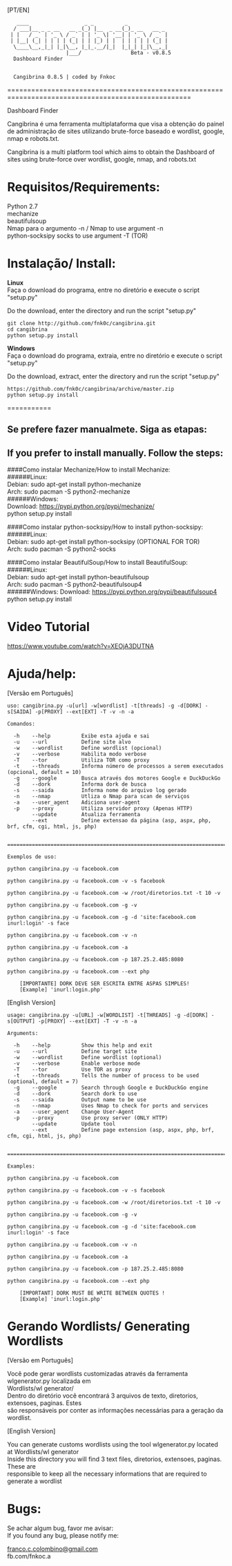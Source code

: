 [PT/EN]

 	   ____                  _ _          _             
	  / ___|__ _ _ __   __ _(_) |__  _ __(_)_ __   __ _ 
	 | |   / _` | '_ \ / _` | | '_ \| '__| | '_ \ / _` |
	 | |__| (_| | | | | (_| | | |_) | |  | | | | | (_| |
	  \____\__,_|_| |_|\__, |_|_.__/|_|  |_|_| |_|\__,_|
		               |___/                Beta - v0.8.5
	  Dashboard Finder


	  Cangibrina 0.8.5 | coded by Fnkoc

====================================================================================================

Dashboard Finder 

Cangibrina é uma ferramenta multiplataforma que visa a obtenção do painel de administração de sites 
utilizando brute-force baseado e wordlist, google, nmap e robots.txt.

Cangibrina is a multi platform tool which aims to obtain the Dashboard of sites using brute-force 
over wordlist, google, nmap, and robots.txt

Requisitos/Requirements:  
====================================================================================================
Python 2.7    
mechanize    
beautifulsoup  
Nmap para o argumento -n    /	Nmap to use argument -n        
python-socksipy socks to use argument -T (TOR)      

Instalação/ Install:         
====================================================================================================     
**Linux**  
Faça o download do programa, entre no diretório e execute o script "setup.py"

Do the download, enter the directory and run the script "setup.py"

	git clone http://github.com/fnk0c/cangibrina.git
	cd cangibrina
	python setup.py install

**Windows**  
Faça o download do programa, extraia, entre no diretório e execute o script "setup.py"  

Do the download, extract, enter the directory and run the script "setup.py"  

	https://github.com/fnk0c/cangibrina/archive/master.zip
	python setup.py install


===========
## Se prefere fazer manualmete. Siga as etapas: 
## If you prefer to install manually. Follow the steps:  

####Como instalar Mechanize/How to install Mechanize:     
######Linux:  
	Debian: sudo apt-get install python-mechanize  
	Arch: sudo pacman -S python2-mechanize  
######Windows:  
	Download: https://pypi.python.org/pypi/mechanize/          
	python setup.py install         

####Como instalar python-socksipy/How to install python-socksipy:           
######Linux:     
	Debian: sudo apt-get install python-socksipy (OPTIONAL FOR TOR)       
	Arch: sudo pacman -S python2-socks         

####Como instalar BeautifulSoup/How to install BeautifulSoup:     
######Linux:      
	Debian: sudo apt-get install python-beautifulsoup       
	Arch: sudo pacman -S python2-beautifulsoup4     
######Windows:
	Download: https://pypi.python.org/pypi/beautifulsoup4  
	python setup.py install  

Video Tutorial
====================================================================================================     
https://www.youtube.com/watch?v=XEOjA3DUTNA

Ajuda/help:
====================================================================================================     
[Versão em Português]

	uso: cangibrina.py -u[url] -w[wordlist] -t[threads] -g -d[DORK] -s[SAIDA] -p[PROXY] --ext[EXT] -T -v -n -a

	Comandos:

	  -h	--help			Exibe esta ajuda e sai
	  -u	--url			Define site alvo
	  -w	--wordlist		Define wordlist (opcional)
	  -v	--verbose		Habilita modo verbose
	  -T	--tor			Utiliza TOR como proxy
	  -t	--threads		Informa número de processos a serem executados (opcional, default = 10)
	  -g	--google		Busca através dos motores Google e DuckDuckGo
	  -d	--dork			Informa dork de busca
	  -s	--saida			Informa nome do arquivo log gerado
	  -n	--nmap			Utliza o Nmap para scan de serviços
	  -a	--user_agent	Adiciona user-agent
	  -p	--proxy			Utiliza servidor proxy (Apenas HTTP)
	    	--update		Atualiza ferramenta
	    	--ext			Define extensao da página (asp, aspx, php, brf, cfm, cgi, html, js, php)


	===============================================================================

	Exemplos de uso:

	python cangibrina.py -u facebook.com

	python cangibrina.py -u facebook.com -v -s facebook

	python cangibrina.py -u facebook.com -w /root/diretorios.txt -t 10 -v

	python cangibrina.py -u facebook.com -g -v

	python cangibrina.py -u facebook.com -g -d 'site:facebook.com inurl:login' -s face

	python cangibrina.py -u facebook.com -v -n

	python cangibrina.py -u facebook.com -a

	python cangibrina.py -u facebook.com -p 187.25.2.485:8080
	
	python cangibrina.py -u facebook.com --ext php

		[IMPORTANTE] DORK DEVE SER ESCRITA ENTRE ASPAS SIMPLES!
		[Example] 'inurl:login.php'
 
 
[English Version]

	usage: cangibrina.py -u[URL] -w[WORDLIST] -t[THREADS] -g -d[DORK] -s[OUTPUT] -p[PROXY] --ext[EXT] -T -v -n -a

	Arguments:

	  -h 	--help			Show this help and exit
	  -u	--url			Define target site
	  -w	--wordlist		Define wordlist (optional)
	  -v	--verbose		Enable verbose mode
      -T	--tor			Use TOR as proxy
	  -t	--threads		Tells the number of process to be used (optional, default = 7)
	  -g	--google		Search through Google e DuckDuckGo engine
	  -d	--dork			Search dork to use
	  -s	--saida			Output name to be use
	  -n	--nmap			Uses Nmap to check for ports and services
	  -a 	--user_agent	Change User-Agent
	  -p	--proxy			Use proxy server (ONLY HTTP)
  	    	--update		Update tool
	    	--ext			Define page extension (asp, aspx, php, brf, cfm, cgi, html, js, php)


	===============================================================================

	Examples:

	python cangibrina.py -u facebook.com

	python cangibrina.py -u facebook.com -v -s facebook

	python cangibrina.py -u facebook.com -w /root/diretorios.txt -t 10 -v

	python cangibrina.py -u facebook.com -g -v

	python cangibrina.py -u facebook.com -g -d 'site:facebook.com inurl:login' -s face

	python cangibrina.py -u facebook.com -v -n

	python cangibrina.py -u facebook.com -a

	python cangibrina.py -u facebook.com -p 187.25.2.485:8080
	
	python cangibrina.py -u facebook.com --ext php

		[IMPORTANT] DORK MUST BE WRITE BETWEEN QUOTES !
		[Example] 'inurl:login.php'

Gerando Wordlists/ Generating Wordlists
=======================================
[Versão em Português]  

Você pode gerar wordlists customizadas através da ferramenta wlgenerator.py localizada em  
Wordlists/wl generator/  
Dentro do diretório você encontrará 3 arquivos de texto, diretorios, extensoes, paginas. Estes  
são responsáveis por conter as informações necessárias para a geração da wordlist.  

[English Version]  

You can generate customs wordlists using the tool wlgenerator.py located at Wordlists/wl generator  
Inside this directory you will find 3 text files, diretorios, extensoes, paginas. These are  
responsible to keep all the necessary informations that are required to generate a wordlist  

Bugs: 
====================================================================================================
Se achar algum bug, favor me avisar:  
If you found any bug, please notify me:  

franco.c.colombino@gmail.com  
fb.com/fnkoc.a  
